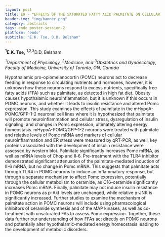 ```yaml
---
layout: post
title: E9 - "EFFECTS OF THE SATURATED FATTY ACID PALMITATE ON CELLULAR NEUROINFLAMMATION AND POMC EXPRESSION IN THE MHYPOA-POMC/GFP NEURONAL CELL MODELS"
header-img: "img/banner.png"
category: abstracts
tags: endo poster-session-2
platform: 'endo'
subtitle: "E.K. Tse, D.D. Belsham"
---
```

**<sup>1</sup>E.K. Tse,** <sup>1,2,3</sup>D.D. Belsham

_<sup>1</sup>Department of Physiology, <sup>2</sup>Medicine, and <sup>3</sup>Obstetrics and Gynaecology, Faculty of Medicine, University of Toronto, ON, Canada_

Hypothalamic pro-opiomelanocortin (POMC) neurons act to decrease feeding
in response to circulating nutrients and hormones, however, it is
unknown how these neurons respond to excess nutrients, specifically free
fatty acids (FFA) such as palmitate, as detected in high fat diet.
Obesity causes hypothalamic neuroinflammation, but it is unknown if this
occurs in POMC neurons, and whether it leads to insulin resistance and
altered Pomc expression. This study examines the effects of palmitate in
the mHypoA-POMC/GFP-1-2 neuronal cell lines where it is hypothesized
that palmitate will promote neuroinflammation and cellular stress,
dysregulation of insulin signaling, and changes in Pomc expression,
ultimately altering energy homeostasis. mHypoA-POMC/GFP-1-2 neurons were
treated with palmitate and relative levels of Pomc mRNA and markers of
cellular neuroinflammation and ER stress were measured by qRT-PCR, as
well, key proteins associated with the development of insulin resistance
were assessed by western blot. Palmitate significantly increases Pomc
mRNA, as well as mRNA levels of Chop and Il-6. Pre-treatment with the
TLR4 inhibitor demonstrated significant attenuation of the
palmitate-mediated induction of Il-6 mRNA, but no change in Pomc mRNA.
This suggests that palmitate acts through TLR4 in POMC neurons to induce
an inflammatory response, but through a separate mechanism to affect
Pomc expression, potentially through the cellular metabolism to
ceramide, as C16-ceramide significantly increases Pomc mRNA. Finally,
palmitate may not induce insulin resistance in POMC neurons as p-Akt
levels are unchanged, while relative p-JNK is significantly increased.
Further studies to examine the mechanism of palmitate action in POMC
neurons will include using pharmacological inhibitors of ceramide
synthesis and of the MAP kinases, as well as co-treatment with
unsaturated FAs to assess Pomc expression. Together, these data further
our understanding of how FFAs act directly on POMC neurons and
potentially alter hypothalamic-mediated energy homeostasis leading to
the development of metabolic disorders.
